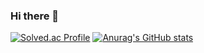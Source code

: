 ### Hi there 👋

<!--
**ParkYooJeong/ParkYooJeong** is a ✨ _special_ ✨ repository because its `README.md` (this file) appears on your GitHub profile.

Here are some ideas to get you started:

- 🔭 I’m currently working on ...
- 🌱 I’m currently learning ...
- 👯 I’m looking to collaborate on ...
- 🤔 I’m looking for help with ...
- 💬 Ask me about ...
- 📫 How to reach me: ...
- 😄 Pronouns: ...
- ⚡ Fun fact: ...
-->
[![Solved.ac Profile](http://mazassumnida.wtf/api/v2/generate_badge?boj=bakyj96)](https://solved.ac/bakyj96/)
[![Anurag's GitHub stats](https://github-readme-stats.vercel.app/api?username=ParkYooJeong)](https://github.com/anuraghazra/github-readme-stats)
